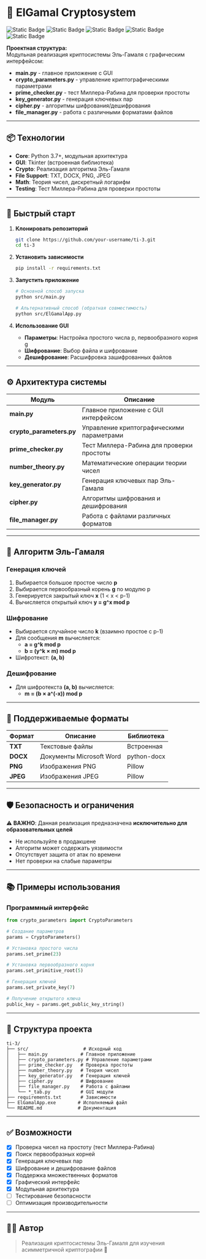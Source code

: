 # 🔐 ElGamal Cryptosystem

![Static Badge](https://img.shields.io/badge/Python-3.7+-blue)
![Static Badge](https://img.shields.io/badge/Tkinter-GUI-green)
![Static Badge](https://img.shields.io/badge/Pillow-8.0.0+-red)
![Static Badge](https://img.shields.io/badge/python--docx-0.8.11+-yellow)
![Static Badge](https://img.shields.io/badge/Educational-Purpose-orange)

**Проектная структура:**  
Модульная реализация криптосистемы Эль-Гамаля с графическим интерфейсом:
- **main.py** - главное приложение с GUI
- **crypto_parameters.py** - управление криптографическими параметрами
- **prime_checker.py** - тест Миллера-Рабина для проверки простоты
- **key_generator.py** - генерация ключевых пар
- **cipher.py** - алгоритмы шифрования/дешифрования
- **file_manager.py** - работа с различными форматами файлов

---

## 📦 Технологии

- **Core**: Python 3.7+, модульная архитектура
- **GUI**: Tkinter (встроенная библиотека)
- **Crypto**: Реализация алгоритма Эль-Гамаля
- **File Support**: TXT, DOCX, PNG, JPEG
- **Math**: Теория чисел, дискретный логарифм
- **Testing**: Тест Миллера-Рабина для проверки простоты

---

## 🚀 Быстрый старт

1. **Клонировать репозиторий**
   ```bash
   git clone https://github.com/your-username/ti-3.git
   cd ti-3
   ```

2. **Установить зависимости**
   ```bash
   pip install -r requirements.txt
   ```

3. **Запустить приложение**
   ```bash
   # Основной способ запуска
   python src/main.py
   
   # Альтернативный способ (обратная совместимость)
   python src/ElGamalApp.py
   ```

4. **Использование GUI**
   - **Параметры**: Настройка простого числа p, первообразного корня g
   - **Шифрование**: Выбор файла и шифрование
   - **Дешифрование**: Расшифровка зашифрованных файлов

---

## ⚙️ Архитектура системы

| Модуль                | Описание                                    |
| --------------------- | ------------------------------------------- |
| **main.py**           | Главное приложение с GUI интерфейсом        |
| **crypto_parameters.py** | Управление криптографическими параметрами  |
| **prime_checker.py**  | Тест Миллера-Рабина для проверки простоты  |
| **number_theory.py**  | Математические операции теории чисел        |
| **key_generator.py**  | Генерация ключевых пар Эль-Гамаля           |
| **cipher.py**         | Алгоритмы шифрования и дешифрования         |
| **file_manager.py**   | Работа с файлами различных форматов         |

---

## 🔐 Алгоритм Эль-Гамаля

### Генерация ключей
1. Выбирается большое простое число **p**
2. Выбирается первообразный корень **g** по модулю p
3. Генерируется закрытый ключ **x** (1 < x < p-1)
4. Вычисляется открытый ключ **y = g^x mod p**

### Шифрование
- Выбирается случайное число **k** (взаимно простое с p-1)
- Для сообщения **m** вычисляется:
  - **a = g^k mod p**
  - **b = (y^k × m) mod p**
- Шифротекст: **(a, b)**

### Дешифрование
- Для шифротекста **(a, b)** вычисляется:
  - **m = (b × a^(-x)) mod p**

---

## 📁 Поддерживаемые форматы

| Формат | Описание                    | Библиотека        |
| ------ | --------------------------- | ----------------- |
| **TXT** | Текстовые файлы             | Встроенная        |
| **DOCX** | Документы Microsoft Word    | python-docx       |
| **PNG** | Изображения PNG             | Pillow            |
| **JPEG** | Изображения JPEG            | Pillow            |

---

## 🛡️ Безопасность и ограничения

⚠️ **ВАЖНО**: Данная реализация предназначена **исключительно для образовательных целей**

- Не используйте в продакшене
- Алгоритм может содержать уязвимости
- Отсутствует защита от атак по времени
- Нет проверки на слабые параметры

---

## 📚 Примеры использования

### Программный интерфейс
```python
from crypto_parameters import CryptoParameters

# Создание параметров
params = CryptoParameters()

# Установка простого числа
params.set_prime(23)

# Установка первообразного корня
params.set_primitive_root(5)

# Генерация ключей
params.set_private_key(7)

# Получение открытого ключа
public_key = params.get_public_key_string()
```

---

## 🔧 Структура проекта

```
ti-3/
├── src/                    # Исходный код
│   ├── main.py            # Главное приложение
│   ├── crypto_parameters.py # Управление параметрами
│   ├── prime_checker.py   # Проверка простоты
│   ├── number_theory.py   # Теория чисел
│   ├── key_generator.py   # Генерация ключей
│   ├── cipher.py          # Шифрование
│   ├── file_manager.py    # Работа с файлами
│   └── *_tab.py           # GUI модули
├── requirements.txt       # Зависимости
├── ElGamalApp.exe        # Исполняемый файл
└── README.md             # Документация
```

---

## ✅ Возможности

- [x] Проверка чисел на простоту (тест Миллера-Рабина)
- [x] Поиск первообразных корней
- [x] Генерация ключевых пар
- [x] Шифрование и дешифрование файлов
- [x] Поддержка множественных форматов
- [x] Графический интерфейс
- [x] Модульная архитектура
- [ ] Тестирование безопасности
- [ ] Оптимизация производительности

---

## 👨‍💻 Автор

> Реализация криптосистемы Эль-Гамаля для изучения асимметричной криптографии 🔐
